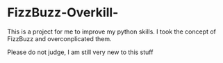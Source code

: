 # FizzBuzz-Overkill-
This is a project for me to improve my python skills.
I took the concept of FizzBuzz and overconplicated them.


Please do not judge, I am still very new to this stuff
